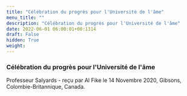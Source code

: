```yaml
---
title: "Célébration du progrès pour l'Université de l'âme"
menu_title: ""
description: "Célébration du progrès pour l'Université de l'âme"
date: 2022-06-01 06:00:01+00:1314
draft: False
hidden: True
weight:
---
```

### Célébration du progrès pour l'Université de l'âme

Professeur Salyards - reçu par Al Fike le 14 Novembre 2020, Gibsons, Colombie-Britannique, Canada.



